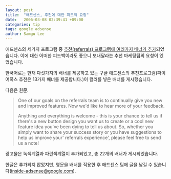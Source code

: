```yaml
---
layout: post
title:  "애드센스, 추천에 대한 피드백 요청"
date:   2006-03-08 02:39:41 +09:00
categories: tip
tags: google adsense
author: Samgu Lee
---
```

애드센스의 세가지 프로그램 중 [추천(referrals) 프로그램에 여러가지 배너가 추가](http://adsense.blogspot.com/2006/03/tell-us-your-feedback-on-referrals_07.html)되었습니다. 이에 대한 어떠한 피드백이라도 좋으니 보내달라는 추천 마케팅팀의 요청이 있었습니다.

한국어로는 현재 다섯가지의 배너를 제공하고 있는 구글 애드센스의 추천프로그램(파이어폭스 추천은 13가지 배너를 제공합니다.)이 컬러를 넣은 배너를 게시했습니다.

다음은 원문.

> One of our goals on the referrals team is to continually give you new and improved features. Now we'd like to hear more of your feedback.
>
>Anything and everything is welcome - this is your chance to tell us if there's a new button design you want us to create or a cool new feature idea you've been dying to tell us about. So, whether you simply want to share your success story or you have suggestions to help us improve your' referrals experience', please feel free to send us a note!

광고물은 녹색계열과 파란색계열이 추가되었고, 총 22개의 배너가 게시되었습니다.

한글은 추가되지 않았지만, 영문을 배너를 적용한 후 애드센스 팀에 글을 남길 수 있습니다(inside-adsense@google.com).
